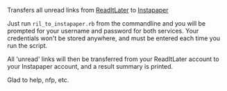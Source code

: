 Transfers all unread links from [ReadItLater](http://readitlaterlist.com) to [Instapaper](http://instapaper.com)

Just run `ril_to_instapaper.rb` from the commandline and you will be prompted for your username and password for both services. Your credentials won't be stored anywhere, and must be entered each time you run the script.

All 'unread' links will then be transferred from your ReadItLater account to your Instapaper account, and a result summary is printed.

Glad to help, nfp, etc.
